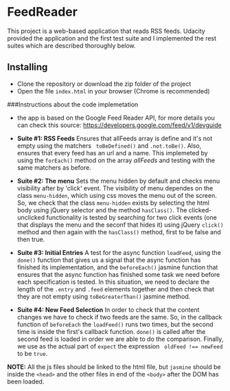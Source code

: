 # FeedReader
This project is a web-based application that reads RSS feeds. Udacity provided the application and the first test suite and I implemented the rest suites which are described thoroughly below.

## Installing
- Clone the repository or download the zip folder of the project 
- Open the file ```index.html``` in your browser (Chrome is recommended)

###Instructions about the code implemetation 
- the app is based on the Google Feed Reader API, for more details you can check this source: https://developers.google.com/feed/v1/devguide

-  **Suite #1: RSS Feeds**
Ensures that allFeeds array is define and it's not empty using the matchers ``` toBeDefined()``` and ```.not.toBe()```. Also, ensures that every feed has an url and a name. This implemeted by using the ```forEach()``` method on the array *allFeeds* and testing with the same matchers as before.

- **Suite #2: The menu**
Sets the menu hidden by default and checks menu visibility after by 'click' event. The visibility of menu dependes on the class ```menu-hidden```, which using css moves the menu out of the screen. So, we check that the class ```menu-hidden``` exists by selecting the html body using jQuery selector and the method ```hasClass()```. The clicked-unclicked functionality is tested by searching for two click events (one that displays the menu and the seconf that hides it) using jQuery ```click()``` method and then again with the ```hasClass()``` method, first to be false and then true.

- **Suite #3: Initial Entries** 
A test for the async function ```loadFeed```, using the ```done()``` function that gives us a signal that the async function has finished its implementation, and the ```beforeEach()``` jasmine function that ensures that the async function has finished some task we need before each specification is tested. In this situation, we need to declare the length of the ```.entry``` and ```.feed``` elements together and then check that they are not empty using ```toBeGreaterThan()``` jasmine method.

- **Suite #4: New Feed Selection**
 In order to check that the content changes we have to check if two feeds  are the same. So, in the callback function of ```beforeEach``` the ```loadFeed()``` runs two times, but the second time is inside the first's callback function. ```done()``` is called after the second feed is loaded in order we are able to do the comparison. Finally, we use as the actual part of ```expect``` the expression ``` oldFeed !== newFeed``` to be ```true```.
 
 **NOTE:** All the js files should be linked to the html file, but ```jasmine``` should be inside the ```<head>``` and the other files in end of the ```<body>``` after the DOM has been loaded.
